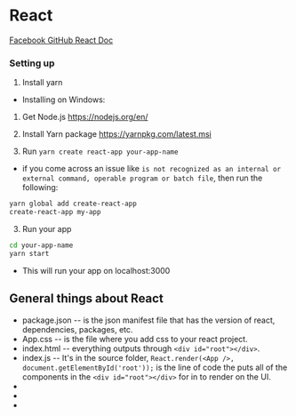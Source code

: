 # React
[Facebook GitHub React Doc](https://github.com/facebook/create-react-app)

### Setting up

1. Install yarn
  - Installing on Windows:

  1. Get Node.js
  https://nodejs.org/en/
  2. Install Yarn package
  https://yarnpkg.com/latest.msi

2. Run `yarn create react-app your-app-name`

- if you come across an issue like `is not recognized as an internal or external command, operable program or batch file`, then run the following:

```sh
yarn global add create-react-app
create-react-app my-app
```

3. Run your app

```sh
cd your-app-name
yarn start
```

- This will run your app on localhost:3000

## General things about React

 - package.json -- is the json manifest file that has the version of react, dependencies, packages, etc.
 - App.css -- is the file where you add css to your react project.
 - index.html -- everything outputs through ```<div id="root"></div>```.
 - index.js -- It's in the source folder, ```React.render(<App />, document.getElementById('root'));``` is the line of code the puts all of the components in the ``` <div id="root"></div> ``` for in to render on the UI.
- 
- 
- 
